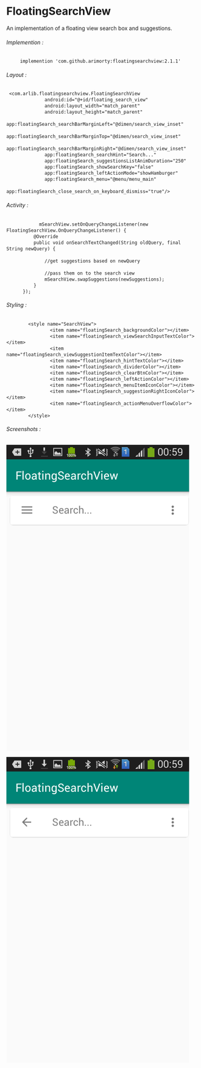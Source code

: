 # FloatingSearchView
An implementation of a floating view search box and suggestions. 
 

###### Implemention : 

         implemention 'com.github.arimorty:floatingsearchview:2.1.1'
         

###### Layout :

     <com.arlib.floatingsearchview.FloatingSearchView
                  android:id="@+id/floating_search_view"
                  android:layout_width="match_parent"
                  android:layout_height="match_parent"
                  app:floatingSearch_searchBarMarginLeft="@dimen/search_view_inset"
                  app:floatingSearch_searchBarMarginTop="@dimen/search_view_inset"
                  app:floatingSearch_searchBarMarginRight="@dimen/search_view_inset"
                  app:floatingSearch_searchHint="Search..."
                  app:floatingSearch_suggestionsListAnimDuration="250"
                  app:floatingSearch_showSearchKey="false"
                  app:floatingSearch_leftActionMode="showHamburger"
                  app:floatingSearch_menu="@menu/menu_main"
                  app:floatingSearch_close_search_on_keyboard_dismiss="true"/>


###### Activity :


                mSearchView.setOnQueryChangeListener(new FloatingSearchView.OnQueryChangeListener() {
              @Override
              public void onSearchTextChanged(String oldQuery, final String newQuery) {

                  //get suggestions based on newQuery

                  //pass them on to the search view
                  mSearchView.swapSuggestions(newSuggestions);
              }
          });
          
          
###### Styling : 

            <style name="SearchView">
                    <item name="floatingSearch_backgroundColor"></item>
                    <item name="floatingSearch_viewSearchInputTextColor"></item>
                    <item name="floatingSearch_viewSuggestionItemTextColor"></item>
                    <item name="floatingSearch_hintTextColor"></item>
                    <item name="floatingSearch_dividerColor"></item>
                    <item name="floatingSearch_clearBtnColor"></item>
                    <item name="floatingSearch_leftActionColor"></item>
                    <item name="floatingSearch_menuItemIconColor"></item>
                    <item name="floatingSearch_suggestionRightIconColor"></item>
                    <item name="floatingSearch_actionMenuOverflowColor"></item>
            </style>
            
            
            
            
    
    
 
 
 
###### Screenshots : 



![Image of FloatingSearchView](https://github.com/ahmedkmadani/FloatingSearchView/blob/master/Screenshots/Screenshot_2019-01-16-00-59-17.png)



![Image of FloatingSearchView](https://github.com/ahmedkmadani/FloatingSearchView/blob/master/Screenshots/Screenshot_2019-01-16-00-59-33.png)




